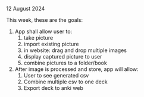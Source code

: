 12 August 2024

This week, these are the goals:

1. App shall allow user to:
    1. take picture
    2. import existing picture
    3. in website: drag and drop multiple images
    4. display captured picture to user
    5. combine pictures to a folder/book
2. After image is processed and store, app will allow:
    1. User to see generated csv
    2. Combine multiple csv to one deck
    3. Export deck to anki web